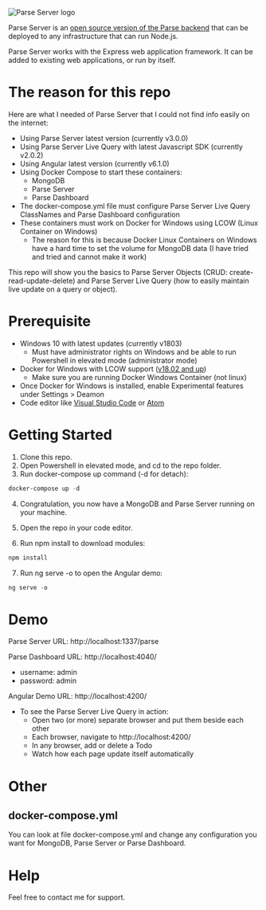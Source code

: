 ![Parse Server logo](https://github.com/parse-community/parse-server/raw/master/.github/parse-server-logo.png)

Parse Server is an [open source version of the Parse backend](http://blog.parseplatform.org/announcements/introducing-parse-server-and-the-database-migration-tool/) that can be deployed to any infrastructure that can run Node.js.

Parse Server works with the Express web application framework. It can be added to existing web applications, or run by itself.

# The reason for this repo

Here are what I needed of Parse Server that I could not find info easily on the internet:
- Using Parse Server latest version (currently v3.0.0)
- Using Parse Server Live Query with latest Javascript SDK (currently v2.0.2)
- Using Angular latest version (currently v6.1.0)
- Using Docker Compose to start these containers:
    - MongoDB
    - Parse Server
    - Parse Dashboard
- The docker-compose.yml file must configure Parse Server Live Query ClassNames and Parse Dashboard configuration
- These containers must work on Docker for Windows using LCOW (Linux Container on Windows)
    - The reason for this is because Docker Linux Containers on Windows have a hard time to set the volume for MongoDB data (I have tried and tried and cannot make it work)

This repo will show you the basics to Parse Server Objects (CRUD: create-read-update-delete) and Parse Server Live Query (how to easily maintain live update on a query or object).

# Prerequisite

- Windows 10 with latest updates (currently v1803)
    - Must have administrator rights on Windows and be able to run Powershell in elevated mode (administrator mode)
- Docker for Windows with LCOW support ([v18.02 and up](https://store.docker.com/editions/community/docker-ce-desktop-windows))
    - Make sure you are running Docker Windows Container (not linux)
- Once Docker for Windows is installed, enable Experimental features under Settings > Deamon
- Code editor like [Visual Studio Code](https://code.visualstudio.com/) or [Atom](https://atom.io/)

# Getting Started

1. Clone this repo.
2. Open Powershell in elevated mode, and cd to the repo folder.
3. Run docker-compose up command (-d for detach):
```powershell
docker-compose up -d
```
4. Congratulation, you now have a MongoDB and Parse Server running on your machine.

5. Open the repo in your code editor.
6. Run npm install to download modules:
```powershell
npm install
```
7. Run ng serve -o to open the Angular demo:
```powershell
ng serve -o
```

# Demo

Parse Server URL: http://localhost:1337/parse

Parse Dashboard URL: http://localhost:4040/
- username: admin
- password: admin

Angular Demo URL: http://localhost:4200/
- To see the Parse Server Live Query in action:
    - Open two (or more) separate browser and put them beside each other
    - Each browser, navigate to http://localhost:4200/
    - In any browser, add or delete a Todo
    - Watch how each page update itself automatically

# Other

## docker-compose.yml

You can look at file docker-compose.yml and change any configuration you want for MongoDB, Parse Server or Parse Dashboard.

# Help

Feel free to contact me for support.